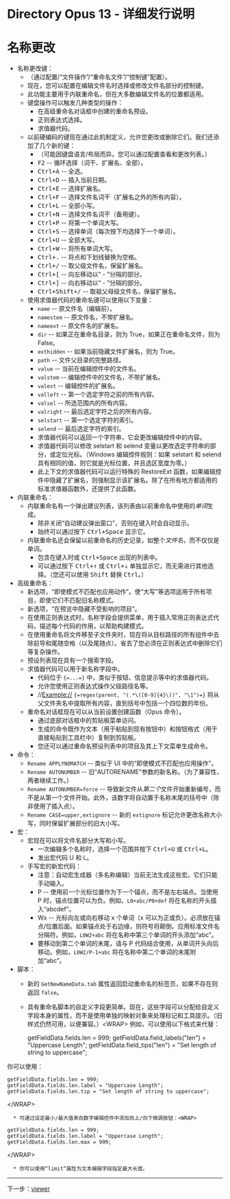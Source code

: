 # Directory Opus 13 - 详细发行说明

# 名称更改

- 名称更改键：
  - （通过配置/“文件操作”/“重命名文件”/“控制键”配置）。
  - 现在，您可以配置在编辑文件名时选择或修改文件名部分的控制键。
  - 此功能主要用于内联重命名，但在大多数编辑文件名的位置都适用。
  - 键盘操作可以触发几种类型的操作：
    - 在高级重命名对话框中创建的重命名预设。
    - 正则表达式选择。
    - 求值器代码。
  - 以前硬编码的键现在通过此机制定义，允许您更改或删除它们。我们还添加了几个新的键：
    - （可能因键盘语言/布局而异。您可以通过配置查看和更改列表。）
    - <kbd>F2</kbd> -- 循环选择（词干、扩展名、全部）。
    - <kbd>Ctrl+A</kbd> -- 全选。
    - <kbd>Ctrl+D</kbd> -- 插入当前日期。
    - <kbd>Ctrl+E</kbd> -- 选择扩展名。
    - <kbd>Ctrl+F</kbd> -- 选择文件名词干（扩展名之外的所有内容）。
    - <kbd>Ctrl+L</kbd> -- 全部小写。
    - <kbd>Ctrl+N</kbd> -- 选择文件名词干（备用键）。
    - <kbd>Ctrl+P</kbd> -- 将第一个单词大写。
    - <kbd>Ctrl+S</kbd> -- 选择单词（每次按下均选择下一个单词）。
    - <kbd>Ctrl+U</kbd> -- 全部大写。
    - <kbd>Ctrl+W</kbd> -- 将所有单词大写。
    - <kbd>Ctrl+.</kbd> -- 将点和下划线替换为空格。
    - <kbd>Ctrl+/</kbd> -- 取父级文件名，保留扩展名。
    - <kbd>Ctrl+\[</kbd> -- 向左移动以“ - ”分隔的部分。
    - <kbd>Ctrl+\]</kbd> -- 向右移动以“ - ”分隔的部分。
    - <kbd>Ctrl+Shift+/</kbd> -- 取祖父母级文件名，保留扩展名。
  - 使用求值器代码的重命名键可以使用以下变量：
    - `name` -- 原文件名（编辑前）。
    - `namestem` -- 原文件名，不带扩展名。
    - `nameext` -- 原文件名的扩展名。
    - `dir` -- 如果正在重命名目录，则为 True，如果正在重命名文件，则为 False。
    - `exthidden` -- 如果当前隐藏文件扩展名，则为 True。
    - `path` -- 文件父目录的完整路径。
    - `value` -- 当前在编辑控件中的文件名。
    - `valstem` -- 编辑控件中的文件名，不带扩展名。
    - `valext` -- 编辑控件的扩展名。
    - `valleft` -- 第一个选定字符之前的所有内容。
    - `valsel` -- 所选范围内的所有内容。
    - `valright` -- 最后选定字符之后的所有内容。
    - `selstart` -- 第一个选定字符的索引。
    - `selend` -- 最后选定字符的索引。
    - 求值器代码可以返回一个字符串，它会更改编辑控件中的内容。
    - 求值器代码可以修改 selstart 和 selend 变量以更改选定字符串的部分，或定位光标。（Windows 编辑控件规则：如果 selstart 和 selend 具有相同的值，则它就是光标位置，并且选区宽度为零。）
    - 此上下文的求值器代码可以运行特殊的 RestoreExt 函数，如果编辑控件中隐藏了扩展名，则强制显示该扩展名。除了在所有地方都适用的标准求值器函数外，还提供了此函数。
- 内联重命名：
  - 内联重命名有一个弹出建议列表，该列表由以前重命名中使用的*单词*生成。
    - 除非关闭“自动建议弹出窗口”，否则在键入时会自动显示。
    - 始终可以通过按下 <kbd>Ctrl+Space</kbd> 显示它。
  - 内联重命名还会保留以前重命名的历史记录，如整个*文件名*，而不仅仅是单词。
    - 包含在键入时或 <kbd>Ctrl+Space</kbd> 出现的列表中。
    - 可以通过按下 <kbd>Ctrl+↑</kbd> 或 <kbd>Ctrl+↓</kbd> 单独显示它，而无需进行其他选择。（您还可以使用 <kbd>Shift</kbd> 替换 <kbd>Ctrl</kbd>。）
- 高级重命名：
  - 新选项，“即使模式不匹配也应用动作”。使“大写”等选项适用于所有项目，即使它们不匹配旧名称模式。
  - 新选项，“在预览中隐藏不受影响的项目”。
  - 在使用正则表达式时，名称字段会提供菜单，用于插入常用正则表达式代码，描述每个代码的作用，以帮助构建模式。
  - 在使用重命名将文件移至子文件夹时，现在将从目标路径的所有组件中去除前导和尾随空格（以及尾随点）。省去了您必须在正则表达式中删除它们等复杂操作。
  - 预设列表现在具有一个搜索字段。
  - 求值器代码可以用于新名称字段中。
    - 代码位于 `{=...=}` 中，类似于按钮、信息提示等中的求值器代码。
    - 允许您使用正则表达式操作父级路径名等。
    - //<Example://> `{=regex(parent, "(.*\([0-9]{4}\))", "\1")=}` 将从父文件夹名中提取所有内容，直到括号中包括一个四位数的年份。
  - 重命名对话框现在可以从当前设置创建函数（Opus 命令）。
    - 通过底部对话框中的剪贴板菜单访问。
    - 生成的命令既作为文本（用于粘贴到现有按钮中）和按钮格式（用于直接粘贴到工具栏中）复制到剪贴板。
    - 您还可以通过重命名预设列表中的项目及其上下文菜单生成命令。
- 命令：
  - `Rename APPLYNOMATCH` -- 类似于 UI 中的“即使模式不匹配也应用操作”。
  - `Rename AUTONUMBER` -- 旧“AUTORENAME”参数的新名称。（为了兼容性，两者继续工作。）
  - `Rename AUTONUMBER=force` -- 导致新文件从*第二个*文件开始重新编号，而不是从第一个文件开始。此外，该数字将自动置于名称末尾的括号中（除非使用了插入点）。
  - `Rename CASE=upper,extignore` -- 新的 `extignore` 标记允许更改名称大小写，同时保留扩展部分的旧大小写。
- 宏：
  - 宏现在可以将文件名部分大写和小写。
    - 一次编辑多个名称时，选择一个范围并按下 <kbd>Ctrl+U</kbd> 或 <kbd>Ctrl+L</kbd>。
    - 发出宏代码 U 和 L。
  - 手写宏的新宏代码：
    - 注意：自动宏生成器（多名称编辑）当前无法生成这些宏。它们只能手动输入。
    - P -- 使用前一个光标位置作为下一个锚点，而不是左右端点。当使用 P 时，锚点位置可以为负。例如，`L0+abc/P0+def` 将在名称的开头插入“abcdef”。
    - Wx -- 光标向左或向右移动 x 个单词（x 可以为正或负）。必须放在锚点/位置后面。如果锚点处于右边缘，则符号将颠倒。应用标准文件名分隔符。例如，`L0W2+abc` 将在名称中第三个单词的开头添加“abc”。
    - 要移动到第二个单词的末尾，请与 P 代码结合使用，从单词开头向后移动。例如，`L0W2/P-1+abc` 将在名称中第二个单词的末尾附加“abc”。
- 脚本：
  - 新的 `GetNewNameData.tab` 属性返回启动重命名的标签页，如果不存在则返回 `false`。
  - 具有重命名脚本的自定义字段更简单。现在，这些字段可以分配给自定义字段本身的属性，而不是使用单独的映射对象来处理标记和工具提示。（旧样式仍然可用，以便兼容。）\<WRAP\>
例如，可以使用以下格式来代替：

    getFieldData.fields.len = 999;
    getFieldData.field_labels("len") = "Uppercase Length";
    getFieldData.field_tips("len") = "Set length of string to uppercase";

你可以使用：

    getFieldData.fields.len = 999;
    getFieldData.fields.len.label = "Uppercase Length";
    getFieldData.fields.len.tip = "Set length of string to uppercase";

\</WRAP\>

      * 可通过设定最小/最大值来向数字编辑控件中添加向上/向下微调按钮：<WRAP>

    getFieldData.fields.len = 999;
    getFieldData.fields.len.label = "Uppercase Length";
    getFieldData.fields.len.max = 999;

\</WRAP\>

      * 你可以使用“limit”属性为文本编辑字段指定最大长度。

------------------------------------------------------------------------

下一步：[viewer](/Manual/release_history/opus13_detailed/viewer.zh.md)